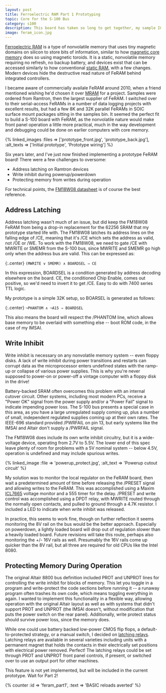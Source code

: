 ```yaml
---
layout: post
title: Ferroelectric RAM Part 1 Prototyping
topic: Core for the S-100 Bus
category: s100
description: This board has taken so long to get together, my sample ICs are from before Cypress bought Ramtron! Ferroelectric RAM is basically core on silicon, using tiny magnetic domains deposited on silicon -- it's even destructive read. I've used it in several projects, and have been working on interfacing it to the S-100 bus.
image: feram_icon.jpg
---
```


[Ferroelectric RAM](https://en.wikipedia.org/wiki/Ferroelectric_RAM) is a type of nonvolatile memory that uses tiny magnetic domains on silicon to store bits of information, similar to how [magnetic core memory](https://en.wikipedia.org/wiki/Magnetic-core_memory) does so using magnetic toroids. It is a static, nonvolatile memory requiring no refresh, no backup battery, and devices exist that can be accessed similarly to how conventional [static RAM](https://en.wikipedia.org/wiki/Static_random-access_memory), with a few changes. Modern devices hide the destructive read nature of FeRAM behind integrated controllers.

I became aware of commercially availale FeRAM around 2010, when a friend mentioned wishing he'd chosen it over [MRAM](https://en.wikipedia.org/wiki/Magnetoresistive_random-access_memory) for a project. Samples were ordered from Ramtron, then the largest supplier of FeRAM. I switched over to their serial-access FeRAMs in a number of data logging projects with excellent results, but had a few 8K and 32K parallel FeRAMs in SOIC surface mount packages sitting in the samples bin. It seemed the perfect fit to build a S-100 board with FeRAM, as the nonvolatile nature would make front panel operation a little more practical, much in the way development and debugging could be done on earlier computers with core memory.

{% linked_images :files => ['prototype_front.jpg', 'prototype_back.jpg'], :alt_texts => ['Initial prototype', 'Prototype wiring'] %}

Six years later, and I've just now finished implementing a prototype FeRAM board! There were a few challenges to oversome:

- Address latching on Ramtron devices
- Write inhibit during powerup/powerdown
- Protecting memory from writes during operation

For technical points, the [FM18W08 datasheet](http://www.cypress.com/file/136521/download) is of course the best reference.

## Address Latching

Address latching wasn't much of an issue, but did keep the FM18W08 FeRAM from being a drop-in replacement for the 62256 SRAM that my prototype started life with. The FM18W08 latches its address lines on the falling edge of /CE, meaning that it's /CE which sets the address as valid, not /OE or /WE. To work with the FM18W08, we need to gate /CE with MWRITE or SMEMR from the S-100 bus, since MWRITE and SMEMR go high only when the address bus are valid. This can be expressed as:

{:.center}
`(MWRITE ∨ SMEMR) ∧ BOARDSEL ⇒ CE`

In this expression, BOARDSEL is a condition generated by address decoding elsewhere on the board. CE, the conditioned Chip Enable, comes out positive, so we'd need to invert it to get /CE. Easy to do with 7400 series TTL logic.

My prototype is a simple 32K setup, so BOARSEL is generated as follows:

{:.center}
`¬PHANTOM ∧ ¬A15 ⇒ BOARDSEL`

This also means the board will respect the /PHANTOM line, which allows base memory to be overlaid with something else -- boot ROM code, in the case of my IMSAI.

## Write Inhibit

Write inhibit is necessary on any nonvolatile memory system -- even floppy disks. A lack of write inhibit during power transitions and restarts can corrupt data as the microprocessor enters undefined states with the ramp-up or collapse of various power supplies. This is why you're never supposed to power-on or power-off a vintage computer with a floppy disk in the drive!

Battery-backed SRAM often overcomes this problem with an internal cutover circuit. Other systems, including most modern PCs, receive a "Power OK" signal from the power supply and/or a "Power Fail" signal to indicate impending power loss. The S-100 bus presents a special case in this area, as you have a large unregulated supply coming up, plus a number of small, independent regulated supplies coming up at their own rates. The IEEE-696 standard provided /PWRFAIL on pin 13, but early systems like the IMSAI and Altair don't supply a /PWRFAIL signal.

The FM18W08 does include its own write inhibit circuitry, but it is a wide-voltage device, operating from 2.7V to 5.5V. The lower end of this spec leave plenty of room for problems with a 5V nominal system -- below 4.5V, operation is undefined and may include spurious writes.

{% linked_image :file => 'powerup_protect.jpg', :alt_text => 'Powerup cutout circuit' %}

My solution was to monitor the local regulator on the FeRAM board, then wait a predetermined amount of time before releasing the /PRESET signal and allowing writes to the FeRAM. This was accomplished using a Maxim [ICL7665](https://datasheets.maximintegrated.com/en/ds/ICL7665.pdf) voltage monitor and a 555 timer for the delay. /PRESET and write control was accomplished using a DPDT relay, with MWRITE routed through the normally open contacts, and pulled to ground through a 4.7K resistor. I included a LED to indicate when write inhibit was released.

In practice, this seems to work fine, though on further reflection it seems monitoring the 8V rail on the bus would be the better approach. Especially on powerdown, a lightly loaded board will drop out of regulation slower than a heavily loaded board. Future revisions will take this route, perhaps also monitoring the +/- 16V rails as well. Presumably the 16V rails come up quicker than the 8V rail, but all three are required for old CPUs like the Intel 8080.

## Protecting Memory During Operation

The original Altair 8800 bus definition included PROT and UNPROT lines for controlling the write inhibit for blocks of memory. This let you toggle in a program and write-protect the code sections before running it -- a runaway program often trashes its own code, which means toggling everything in again. I wanted to implement this functionality in a flexible way, allowing operation with the original Altair layout as well as with systems that didn't support PROT and UNPROT (the IMSAI doesn't, without modification that puts the power switch on the rear panel). Additionally, write protect status should survive power loss, since the memory does.

While one could use battery backed low-power CMOS flip flops, a default-to-protected strategy, or a manual switch, I decided on [latching relays](https://en.wikipedia.org/wiki/Relay#Latching_relay). Latching relays are available in several varieties including units with a permanent magnet that holds the contacts in their electrically set positions with electrical power removed. Perfect! The latching relays could be set through PROT and UNPROT front panel controls, if present, or switched over to use an output port for other machines.

This feature is not yet implemented, but will be included in the current prototype. Wait for Part 2!

{% counter :id => 'feram_part1', :text => 'BASIC reloads averted' %}
